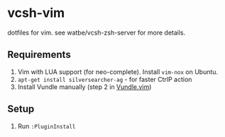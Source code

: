 # vcsh-vim
dotfiles for vim. see watbe/vcsh-zsh-server for more details.

## Requirements
1. Vim with LUA support (for neo-complete). Install `vim-nox` on Ubuntu.
2. `apt-get install silversearcher-ag` - for faster CtrlP action
2. Install Vundle manually (step 2 in [Vundle.vim](https://github.com/VundleVim/Vundle.vim))

## Setup
1. Run `:PluginInstall`
